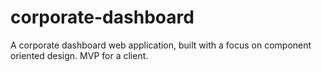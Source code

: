 # corporate-dashboard
A corporate dashboard web application, built with a focus on component oriented design.  MVP for a client. 

